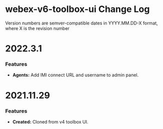 # webex-v6-toolbox-ui Change Log

Version numbers are semver-compatible dates in YYYY.MM.DD-X format,
where X is the revision number


# 2022.3.1

### Features
* **Agents:** Add IMI connect URL and username to admin panel.


# 2021.11.29

### Features
* **Created:** Cloned from v4 toolbox UI.

